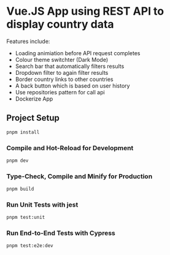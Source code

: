 # Vue.JS App using REST API to display country data

Features include:
- Loading animiation before API request completes
- Colour theme switchter (Dark Mode)
- Search bar that automatically filters results
- Dropdown filter to again filter results
- Border country links to other countries
- A back button which is based on user history
- Use repositories pattern for call api
- Dockerize App


## Project Setup

```sh
pnpm install
```

### Compile and Hot-Reload for Development

```sh
pnpm dev
```

### Type-Check, Compile and Minify for Production

```sh
pnpm build
```

### Run Unit Tests with jest

```sh
pnpm test:unit
```

### Run End-to-End Tests with Cypress

```sh
pnpm test:e2e:dev
```